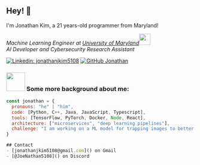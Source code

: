 ## Hey! 👋
I'm Jonathan Kim, a 21 years-old programmer from Maryland!
<p><em>Machine Learning Engineer at <a href="https://www.umd.edu">University of Maryland</a><img src="https://media.giphy.com/media/fYSnHlufseco8Fh93Z/giphy.gif" width="30"></br>AI Developer and Cybersecurity Research Assistant</em></p>

[![Linkedin: jonathanjkim5108](https://img.shields.io/badge/-jonathanjkim5108-blue?style=flat-square&logo=Linkedin&logoColor=white&link=https://www.linkedin.com/in/jonathanjkim5108/)](https://www.linkedin.com/in/jonathanjkim5108/)
[![GitHub Jonathan](https://img.shields.io/github/followers/jonathanjkim5108?label=follow&style=social)](https://github.com/Jonathan5108)

### <img src="https://media.giphy.com/media/VgCDAzcKvsR6OM0uWg/giphy.gif" width="50"> Some more background about me:

```javascript
const jonathan = {
  pronouns: "he" | "him",
  code: [Python, C++, Java, JavaScript, Typescript],
  tools: [TensorFlow, PyTorch, Docker, Node, React],
  architecture: ["microservices", "deep learning pipelines"],
  challenge: "I am working on a ML model for trapping images to better detect hares"
}

## Contact
- [jonathanjkim5108@gmail.com]() on Gmail
- [@JoeNathan5108]() on Discord
